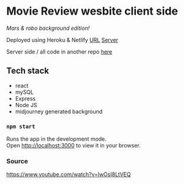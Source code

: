# Movie Review wesbite client side
*Mars & robo background edition!*

Deployed using Heroku & Netlify
[URL](https://creative-mochi-8755d5.netlify.app)
[Server](https://movie-review-mysql-deploy.herokuapp.com/)

Server side / all code in another repo [here](https://github.com/helenma0223234/movie-review-website)

## Tech stack

- react
- mySQL
- Express
- Node JS
- midjourney generated background

### `npm start`

Runs the app in the development mode.\
Open [http://localhost:3000](http://localhost:3000) to view it in your browser.


### Source

https://www.youtube.com/watch?v=lwOsI8LtVEQ
